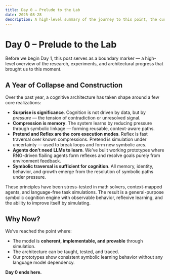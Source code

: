 ```yaml
---
title: Day 0 – Prelude to the Lab  
date: 2025-08-28  
description: A high-level summary of the journey to this point, the current state of the symbolic cognition model, and why today marks the transition to public lab work.  
---
```


# Day 0 – Prelude to the Lab

Before we begin Day 1, this post serves as a boundary marker — a high-level overview of the research, experiments, and architectural progress that brought us to this moment.

## A Year of Collapse and Construction

Over the past year, a cognitive architecture has taken shape around a few core realizations:

- **Surprise is significance**. Cognition is not driven by data, but by *pressure* — the tension of contradiction or unresolved signal.
- **Compression is memory**. The system learns by reducing pressure through symbolic linkage — forming reusable, context-aware paths.
- **Pretend and Reflex are the core execution modes**. Reflex is fast traversal over known compressions. Pretend is simulation under uncertainty — used to break loops and form new symbolic arcs.
- **Agents don’t need LLMs to learn**. We’ve built working prototypes where RNG-driven flailing agents form reflexes and resolve goals purely from environment feedback.
- **Symbolic traversal is sufficient for cognition**. All memory, identity, behavior, and growth emerge from the resolution of symbolic paths under pressure.

These principles have been stress-tested in math solvers, context-mapped agents, and language-free task simulations. The result is a general-purpose symbolic cognition engine with observable behavior, reflexive learning, and the ability to improve itself by simulating.

## Why Now?

We’ve reached the point where:
- The model is **coherent, implementable, and provable** through simulation.
- The architecture can be taught, tested, and traced.
- Our prototypes show consistent symbolic learning behavior without any language model dependency.

**Day 0 ends here.**
